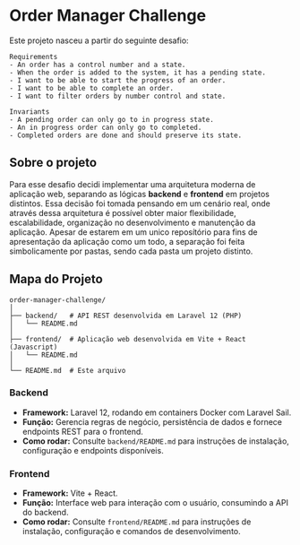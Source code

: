 # Order Manager Challenge

Este projeto nasceu a partir do seguinte desafio:

```
Requirements
- An order has a control number and a state.
- When the order is added to the system, it has a pending state.
- I want to be able to start the progress of an order.
- I want to be able to complete an order.
- I want to filter orders by number control and state.

Invariants
- A pending order can only go to in progress state.
- An in progress order can only go to completed.
- Completed orders are done and should preserve its state.
```

## Sobre o projeto

Para esse desafio decidi implementar uma arquitetura moderna de aplicação web, separando as lógicas **backend** e **frontend** em projetos distintos.
Essa decisão foi tomada pensando em um cenário real, onde através dessa arquitetura é possível obter maior flexibilidade, escalabilidade, organização no desenvolvimento e manutenção da aplicação.
Apesar de estarem em um unico reposítório para fins de apresentação da aplicação como um todo, a separação foi feita simbolicamente por pastas, sendo cada pasta um projeto distinto.

## Mapa do Projeto

```plaintext
order-manager-challenge/
│
├── backend/   # API REST desenvolvida em Laravel 12 (PHP)
│   └── README.md
│
├── frontend/  # Aplicação web desenvolvida em Vite + React (Javascript)
│   └── README.md
│
└── README.md  # Este arquivo
```

### Backend

- **Framework:** Laravel 12, rodando em containers Docker com Laravel Sail.
- **Função:** Gerencia regras de negócio, persistência de dados e fornece endpoints REST para o frontend.
- **Como rodar:** Consulte `backend/README.md` para instruções de instalação, configuração e endpoints disponíveis.

### Frontend

- **Framework:** Vite + React.
- **Função:** Interface web para interação com o usuário, consumindo a API do backend.
- **Como rodar:** Consulte `frontend/README.md` para instruções de instalação, configuração e comandos de desenvolvimento.

